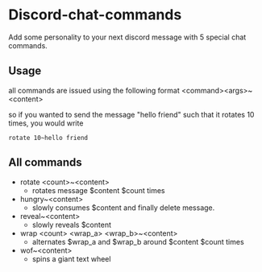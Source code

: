 # Discord-chat-commands
Add some personality to your next discord message with 5 special chat commands.

## Usage
all commands are issued using the following format
\<command>\<args>~\<content>

so if you wanted to send the message "hello friend" such that it rotates 10 times, you would write

```rotate 10~hello friend```


## All commands 

* rotate \<count>~\<content>
    * rotates message $content $count times
* hungry~\<content>
    * slowly consumes $content and finally delete message.
* reveal~\<content>
    * slowly reveals $content
* wrap \<count> \<wrap_a> \<wrap_b>~\<content>
    * alternates $wrap_a and $wrap_b around $content $count times
* wof~\<content>
    * spins a giant text wheel
